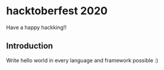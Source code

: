 # hacktoberfest 2020
  Have a happy hackking!!
## Introduction

Write hello world in every language and framework possible :)
